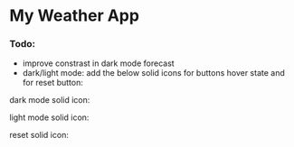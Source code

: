 # My Weather App

### Todo:

- improve constrast in dark mode forecast
- dark/light mode: add the below solid icons for buttons hover state and for reset button:

dark mode solid icon:

light mode solid icon:

reset solid icon:
